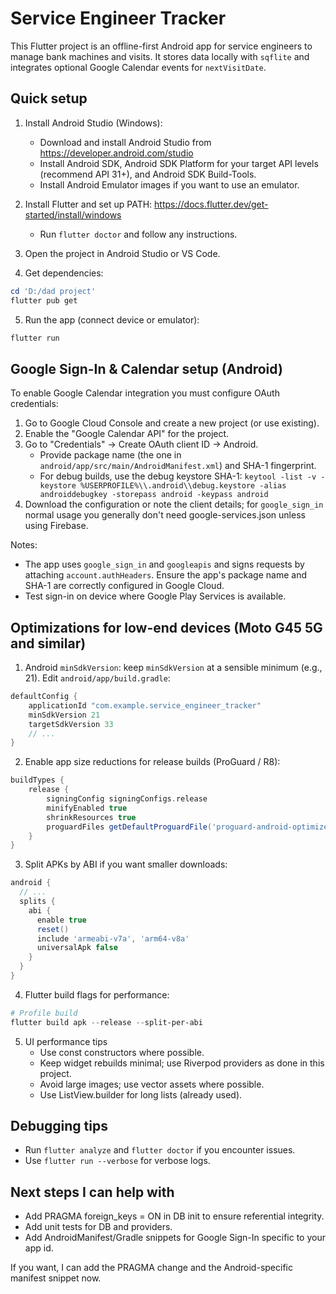 # Service Engineer Tracker

This Flutter project is an offline-first Android app for service engineers to manage bank machines and visits. It stores data locally with `sqflite` and integrates optional Google Calendar events for `nextVisitDate`.

## Quick setup

1. Install Android Studio (Windows):
   - Download and install Android Studio from https://developer.android.com/studio
   - Install Android SDK, Android SDK Platform for your target API levels (recommend API 31+), and Android SDK Build-Tools.
   - Install Android Emulator images if you want to use an emulator.

2. Install Flutter and set up PATH: https://docs.flutter.dev/get-started/install/windows
   - Run `flutter doctor` and follow any instructions.

3. Open the project in Android Studio or VS Code.

4. Get dependencies:

```powershell
cd 'D:/dad project'
flutter pub get
```

5. Run the app (connect device or emulator):

```powershell
flutter run
```

## Google Sign-In & Calendar setup (Android)

To enable Google Calendar integration you must configure OAuth credentials:

1. Go to Google Cloud Console and create a new project (or use existing).
2. Enable the "Google Calendar API" for the project.
3. Go to "Credentials" -> Create OAuth client ID -> Android.
   - Provide package name (the one in `android/app/src/main/AndroidManifest.xml`) and SHA-1 fingerprint.
   - For debug builds, use the debug keystore SHA-1: `keytool -list -v -keystore %USERPROFILE%\\.android\\debug.keystore -alias androiddebugkey -storepass android -keypass android`
4. Download the configuration or note the client details; for `google_sign_in` normal usage you generally don't need google-services.json unless using Firebase.

Notes:
- The app uses `google_sign_in` and `googleapis` and signs requests by attaching `account.authHeaders`. Ensure the app's package name and SHA-1 are correctly configured in Google Cloud.
- Test sign-in on device where Google Play Services is available.

## Optimizations for low-end devices (Moto G45 5G and similar)

1. Android `minSdkVersion`: keep `minSdkVersion` at a sensible minimum (e.g., 21). Edit `android/app/build.gradle`:

```gradle
defaultConfig {
    applicationId "com.example.service_engineer_tracker"
    minSdkVersion 21
    targetSdkVersion 33
    // ...
}
```

2. Enable app size reductions for release builds (ProGuard / R8):

```gradle
buildTypes {
    release {
        signingConfig signingConfigs.release
        minifyEnabled true
        shrinkResources true
        proguardFiles getDefaultProguardFile('proguard-android-optimize.txt'), 'proguard-rules.pro'
    }
}
```

3. Split APKs by ABI if you want smaller downloads:

```gradle
android {
  // ...
  splits {
    abi {
      enable true
      reset()
      include 'armeabi-v7a', 'arm64-v8a'
      universalApk false
    }
  }
}
```

4. Flutter build flags for performance:

```powershell
# Profile build
flutter build apk --release --split-per-abi
```

5. UI performance tips
   - Use const constructors where possible.
   - Keep widget rebuilds minimal; use Riverpod providers as done in this project.
   - Avoid large images; use vector assets where possible.
   - Use ListView.builder for long lists (already used).

## Debugging tips

- Run `flutter analyze` and `flutter doctor` if you encounter issues.
- Use `flutter run --verbose` for verbose logs.

## Next steps I can help with

- Add PRAGMA foreign_keys = ON in DB init to ensure referential integrity.
- Add unit tests for DB and providers.
- Add AndroidManifest/Gradle snippets for Google Sign-In specific to your app id.

If you want, I can add the PRAGMA change and the Android-specific manifest snippet now.
